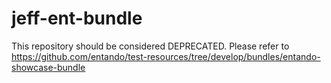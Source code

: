 # jeff-ent-bundle

This repository should be considered DEPRECATED. Please refer to https://github.com/entando/test-resources/tree/develop/bundles/entando-showcase-bundle
